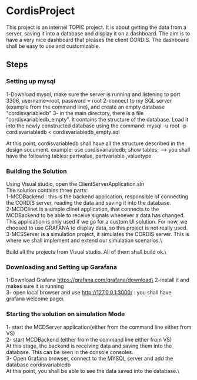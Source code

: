 # CordisProject
This project is an internel TOPIC project. It is about getting the data from a server, saving it into a database and display it on a dashboard.
The aim is to have a very nice dashboard that pleases the client CORDIS. The dashboard shall be easy to use and customizable.

## Steps
### Setting up mysql
1-Download mysql, make  sure the server is running and listening to port 3306, username=root, password = root
2-connect to my SQL server (example from the command line), and create an empty database "cordisvariabledb"
3- in the main directory, there is a file "cordisvariabledb_empty". It contains the structure of the database.
Load it into the newly constructed database using the command:
mysql -u root -p cordisvariabledb < cordisvariabledb_empty.sql

At this point, cordisvariabledb shall have all the structure described in the design socument. 
example: use cordisvariabledb;
show tables;
-->  you shall have the following tables: partvalue, partvariable ,valuetype

### Building the Solution
Using Visual studio, open the ClientServerApplication.sln \
The solution contains three parts:\
1-MCDBackend : this is the backend application, responsible of connecting the CORDIS server, reading the data and saving it into the database.\
2-MCDClinet is a simple clinet application, that connects to the MCDBackend to be able to receive signals whenever a data has changed.\
This application is only used if we go for a custom UI solution. For now, we choosed to use GRAFANA to display data, so this project is not really used.\
3-MCSServer is a simulation project, it simulates the CORDIS server. This is where we shall implement and extend our simulation scenarios.\

Build all the projects from Visual studio. All of them shall build ok.\

### Downloading and Setting up Garafana
1-Download Grafana https://grafana.com/grafana/download\
2-install it and makes sure it is running\
3- open local browser and use http://127.0.0.1:3000/    : you shall have grafana welcome page\

### Starting the solution on simulation Mode
1- start the MCDServer application(either from the command line either from VS)\
2- start MCDBackend (either from the command line either from VS)\
At this stage, the backend is receiving data and saving them into the database.  This can be seen in the console consoles.\
3- Open Grafana browser, connect to the MYSQL server and add the database cordisvariabledb\
At this point, you shall be able to see the data saved into the database.\
